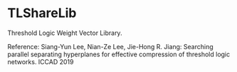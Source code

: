 # TLShareLib
Threshold Logic Weight Vector Library.

Reference:
Siang-Yun Lee, Nian-Ze Lee, Jie-Hong R. Jiang:
Searching parallel separating hyperplanes for effective compression of threshold logic networks. ICCAD 2019
